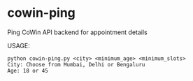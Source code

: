 # cowin-ping
Ping CoWin API backend for appointment details

USAGE: 

```
python cowin-ping.py <city> <minimum_age> <minimum_slots>
City: Choose from Mumbai, Delhi or Bengaluru
Age: 18 or 45
```
